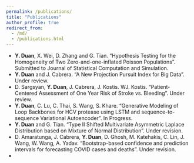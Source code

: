 ```yaml
---
permalink: /publications/
title: "Publications"
author_profile: true
redirect_from: 
  - /md/
  - /publications.html
---
```


*	**Y. Duan**, X. Wei, D. Zhang and G. Tian. “Hypothesis Testing for the Homogeneity of Two Zero-and-one-inflated Poisson Populations”. Submitted to Journal of Statistical Computation and Simulation.
*	**Y. Duan** and J. Cabrera. “A New Projection Pursuit Index for Big Data”. Under review.
*	D. Sargsyan, **Y. Duan**, J. Cabrera, J. Kostis. WJ. Kostis. “Patient-Centered Assessment of One Year Risk of Stroke vs. Bleeding”. Under review.
*	**Y. Duan**, C. Lu, C. Thai, S. Wang, S. Khare. “Generative Modeling of Loop Backbones for HCV protease using LSTM and sequence-to-sequence Variational Autoencoder”. In Progress.
*	**Y. Duan** and G. Tian. “Type II Shifted Multivariate Asymmetric Laplace Distribution based on Mixture of Normal Distribution”. Under revision.
*	D. Amaratunga, J. Cabrera, **Y. Duan**, D. Ghosh, M. Katehakis, C. Lin, J. Wang, W. Wang, A. Yadav. “Bootstrap-based confidence and prediction intervals for forecasting COVID cases and deaths”. Under revision.
*	

